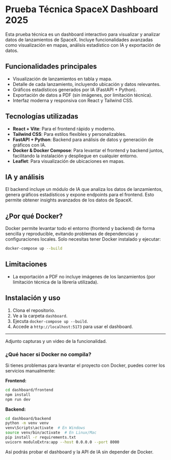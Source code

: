 # Prueba Técnica SpaceX Dashboard 2025

Esta prueba técnica es un dashboard interactivo para visualizar y analizar datos de lanzamientos de SpaceX. Incluye funcionalidades avanzadas como visualización en mapas, análisis estadístico con IA y exportación de datos.

## Funcionalidades principales
- Visualización de lanzamientos en tabla y mapa.
- Detalle de cada lanzamiento, incluyendo ubicación y datos relevantes.
- Gráficos estadísticos generados por IA (FastAPI + Python).
- Exportación de datos a PDF (sin imágenes, por limitación técnica).
- Interfaz moderna y responsiva con React y Tailwind CSS.

## Tecnologías utilizadas
- **React + Vite**: Para el frontend rápido y moderno.
- **Tailwind CSS**: Para estilos flexibles y personalizables.
- **FastAPI + Python**: Backend para análisis de datos y generación de gráficos con IA.
- **Docker & Docker Compose**: Para levantar el frontend y backend juntos, facilitando la instalación y despliegue en cualquier entorno.
- **Leaflet**: Para visualización de ubicaciones en mapas.

## IA y análisis
El backend incluye un módulo de IA que analiza los datos de lanzamientos, genera gráficos estadísticos y expone endpoints para el frontend. Esto permite obtener insights avanzados de los datos de SpaceX.

## ¿Por qué Docker?
Docker permite levantar todo el entorno (frontend y backend) de forma sencilla y reproducible, evitando problemas de dependencias y configuraciones locales. Solo necesitas tener Docker instalado y ejecutar:

```sh
docker-compose up --build
```

## Limitaciones
- La exportación a PDF no incluye imágenes de los lanzamientos (por limitación técnica de la librería utilizada).

## Instalación y uso
1. Clona el repositorio.
2. Ve a la carpeta `dashboard`.
3. Ejecuta `docker-compose up --build`.
4. Accede a `http://localhost:5173` para usar el dashboard.

---

Adjunto capturas y un video de la funcionalidad.

### ¿Qué hacer si Docker no compila?
Si tienes problemas para levantar el proyecto con Docker, puedes correr los servicios manualmente:

**Frontend:**
```sh
cd dashboard/frontend
npm install
npm run dev
```

**Backend:**
```sh
cd dashboard/backend
python -m venv venv
venv\Scripts\activate  # En Windows
source venv/bin/activate  # En Linux/Mac
pip install -r requirements.txt
uvicorn moduloExtra:app --host 0.0.0.0 --port 8000
```

Así podrás probar el dashboard y la API de IA sin depender de Docker.
